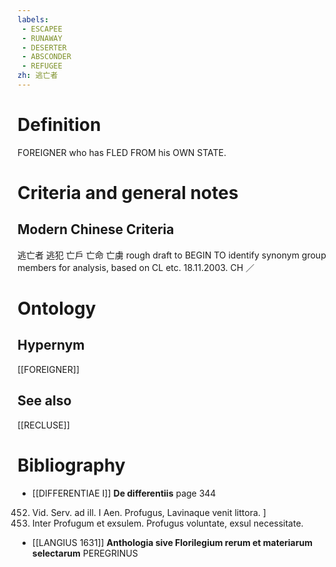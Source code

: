 ```yaml
---
labels: 
 - ESCAPEE
 - RUNAWAY
 - DESERTER
 - ABSCONDER
 - REFUGEE
zh: 逃亡者
---
```


# Definition
FOREIGNER who has FLED FROM his OWN STATE.
# Criteria and general notes
## Modern Chinese Criteria
逃亡者
逃犯
亡戶
亡命
亡虜
rough draft to BEGIN TO identify synonym group members for analysis, based on CL etc. 18.11.2003. CH ／
# Ontology

## Hypernym
[[FOREIGNER]]
## See also
[[RECLUSE]]
# Bibliography
- [[DIFFERENTIAE I]]
**De differentiis** page 344
452. Vid. Serv. ad ill. I Aen. Profugus, Lavinaque venit littora.
]
452. Inter Profugum et exsulem. Profugus voluntate, exsul necessitate.
- [[LANGIUS 1631]]
**Anthologia sive Florilegium rerum et materiarum selectarum** 
PEREGRINUS